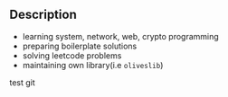 ## Description

- learning system, network, web, crypto programming
- preparing boilerplate solutions
- solving leetcode problems
- maintaining own library(i.e `oliveslib`)

test git




